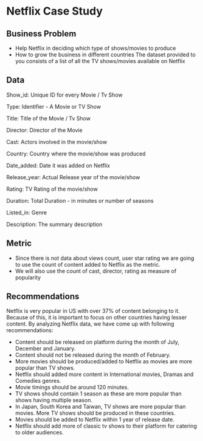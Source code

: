 # Netflix Case Study

## Business Problem

- Help Netflix in deciding which type of shows/movies to produce
- How to grow the business in different countries
The dataset provided to you consists of a list of all the TV shows/movies available on Netflix

## Data 

Show_id: Unique ID for every Movie / Tv Show

Type: Identifier - A Movie or TV Show

Title: Title of the Movie / Tv Show

Director: Director of the Movie

Cast: Actors involved in the movie/show

Country: Country where the movie/show was produced

Date_added: Date it was added on Netflix

Release_year: Actual Release year of the movie/show

Rating: TV Rating of the movie/show

Duration: Total Duration - in minutes or number of seasons

Listed_in: Genre

Description: The summary description

## Metric 

- Since there is not data about views count, user star rating we are going to use the count of content added to Netflix as the metric.
- We will also use the count of cast, director, rating as measure of popularity


## Recommendations 

Netflix is very popular in US with over 37% of content belonging to it. Because of this, it is important to focus on other countries having lesser content.
By analyzing Netflix data, we have come up with following recommendations:

- Content should be released on platform during the month of July, December and January.
- Content should not be released during the month of February.
- More movies should be produced/added to Netflix as movies are more popular than TV shows.
- Netflix should added more content in International movies, Dramas and Comedies genres.
- Movie timings should be around 120 minutes.
- TV shows should contain 1 season as these are more popular than shows having multiple season.
- In Japan, South Korea and Taiwan, TV shows are more popular than movies. More TV shows should be produced in these countries.
- Movies should be added to Netflix within 1 year of release date.
- Netflix should add more of classic tv shows to their platform for catering to older audiences.
